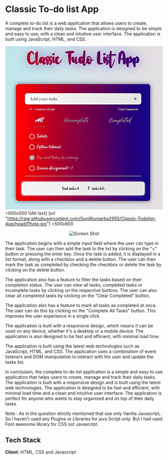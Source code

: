 # Classic To-do list App

A complete to-do list is a web application that allows users to create, manage and track their daily tasks. The application is designed to be simple and easy to use, with a clean and intuitive user interface. The application is built using JavaScript, HTML, and CSS.

![App Screenshot](https://raw.githubusercontent.com/SunilKumarba2955/Classic-Todolist-App/head/Photo.jpg)=600x500
![Alt text] (url "https://raw.githubusercontent.com/SunilKumarba2955/Classic-Todolist-App/head/Photo.jpg") =500x600

<p align="center">
  <img src="[https://github.com/waldyr/Sublime-Installer/blob/master/sublime_text.png?raw=true](https://raw.githubusercontent.com/SunilKumarba2955/Classic-Todolist-App/head/Photo.jpg)" alt="Screen Shot" width="700px" height="500px"/>
</p>

The application begins with a simple input field where the user can type in their task. The user can then add the task to the list by clicking on the "+" button or pressing the enter key. Once the task is added, it is displayed in a list format, along with a checkbox and a delete button. The user can then mark the task as completed by checking the checkbox or delete the task by clicking on the delete button.

The application also has a feature to filter the tasks based on their completion status. The user can view all tasks, completed tasks or incomplete tasks by clicking on the respective buttons. The user can also clear all completed tasks by clicking on the "Clear Completed" button.

The application also has a feature to mark all tasks as completed at once. The user can do this by clicking on the "Complete All Tasks" button. This improves the user experience in a single click.

The application is built with a responsive design, which means it can be used on any device, whether it's a desktop or a mobile device. The application is also designed to be fast and efficient, with minimal load time.

The application is built using the latest web technologies such as JavaScript, HTML, and CSS. The application uses a combination of event listeners and DOM manipulation to interact with the user and update the tasks list.

In conclusion, the complete to-do list application is a simple and easy to use application that helps users to create, manage and track their daily tasks. The application is built with a responsive design and is built using the latest web technologies. The application is designed to be fast and efficient, with minimal load time and a clean and intuitive user interface. The application is perfect for anyone who wants to stay organized and on top of their daily tasks.

Note : As in the question strictly mentioned that use only Vanilla Javascript, So I haven't used any Plugins or Libraries for java Script only. But I had used Font awesome library for CSS not Javascript.

## Tech Stack

**Client:** HTML, CSS and Javascript
